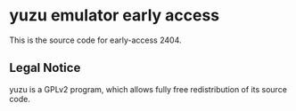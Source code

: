 yuzu emulator early access
=============

This is the source code for early-access 2404.

## Legal Notice

yuzu is a GPLv2 program, which allows fully free redistribution of its source code.